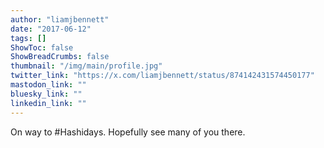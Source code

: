 ```yaml
---
author: "liamjbennett"
date: "2017-06-12"
tags: []
ShowToc: false
ShowBreadCrumbs: false
thumbnail: "/img/main/profile.jpg"
twitter_link: "https://x.com/liamjbennett/status/874142431574450177"
mastodon_link: ""
bluesky_link: ""
linkedin_link: ""
---
```


On way to #Hashidays. Hopefully see many of you there.

